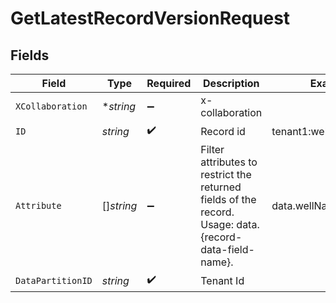 # GetLatestRecordVersionRequest


## Fields

| Field                                                                                                   | Type                                                                                                    | Required                                                                                                | Description                                                                                             | Example                                                                                                 |
| ------------------------------------------------------------------------------------------------------- | ------------------------------------------------------------------------------------------------------- | ------------------------------------------------------------------------------------------------------- | ------------------------------------------------------------------------------------------------------- | ------------------------------------------------------------------------------------------------------- |
| `XCollaboration`                                                                                        | **string*                                                                                               | :heavy_minus_sign:                                                                                      | x-collaboration                                                                                         |                                                                                                         |
| `ID`                                                                                                    | *string*                                                                                                | :heavy_check_mark:                                                                                      | Record id                                                                                               | tenant1:well:123456789                                                                                  |
| `Attribute`                                                                                             | []*string*                                                                                              | :heavy_minus_sign:                                                                                      | Filter attributes to restrict the returned fields of the record.  Usage: data.{record-data-field-name}. | data.wellName                                                                                           |
| `DataPartitionID`                                                                                       | *string*                                                                                                | :heavy_check_mark:                                                                                      | Tenant Id                                                                                               |                                                                                                         |